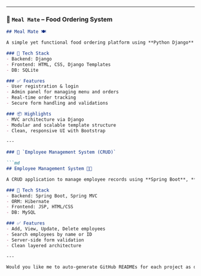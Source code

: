 
---

### 📌 `Meal Mate` – Food Ordering System

```md
## Meal Mate 🍽️

A simple yet functional food ordering platform using **Python Django** and **SQLite**. Users can sign up, browse menus, place orders, and track real-time status.

### 🔧 Tech Stack
- Backend: Django
- Frontend: HTML, CSS, Django Templates
- DB: SQLite

### ✅ Features
- User registration & login
- Admin panel for managing menu and orders
- Real-time order tracking
- Secure form handling and validations

### 📦 Highlights
- MVC architecture via Django
- Modular and scalable template structure
- Clean, responsive UI with Bootstrap

---

### 📌 `Employee Management System (CRUD)`

```md
## Employee Management System 🧑‍💼

A CRUD application to manage employee records using **Spring Boot**, **Hibernate**, **JSP**, and **MySQL**.

### 🔧 Tech Stack
- Backend: Spring Boot, Spring MVC
- ORM: Hibernate
- Frontend: JSP, HTML/CSS
- DB: MySQL

### ✅ Features
- Add, View, Update, Delete employees
- Search employees by name or ID
- Server-side form validation
- Clean layered architecture

---

Would you like me to auto-generate GitHub READMEs for each project as downloadable `.md` files? Or help you write a cold message/email to a recruiter?
